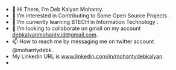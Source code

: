 - 👋 Hi There, I’m Deb Kalyan Mohanty.
- 👀 I’m interested in Contributing to Some Open Source  Projects  .
- 🌱 I’m currently learning BTECH in Information Technology .
- 💞️ I’m looking to collaborate on gmail on my account debkalyanmohanty.id@gmail.com.
- 📫 How to reach me by messaging me on twitter account @mohantydebk .
-  My Linkedin URL is www.linkedin.com/in/mohantydebkalyan.
-

<!---
debkalyanmohanty/debkalyanmohanty is a ✨ special ✨ repository because its `README.md` (this file) appears on your GitHub profile.
You can click the Preview link to take a look at your changes.
--->
